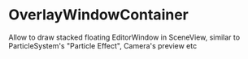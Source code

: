 # OverlayWindowContainer
Allow to draw stacked floating EditorWindow in SceneView, similar to ParticleSystem's "Particle Effect", Camera's preview etc
